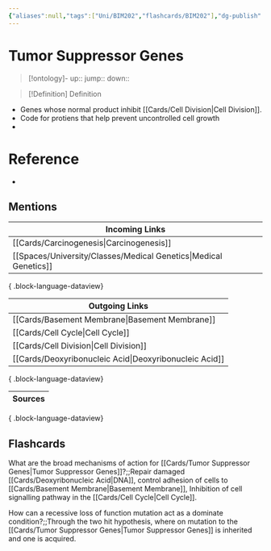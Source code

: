 ```yaml
---
{"aliases":null,"tags":["Uni/BIM202","flashcards/BIM202"],"dg-publish":true,"permalink":"/cards/tumor-suppressor-genes/","dgPassFrontmatter":true}
---
```


# Tumor Suppressor Genes

> [!ontology]-
> up:: 
> jump:: 
> down:: 

> [!Definition] Definition

- Genes whose normal product inhibit [[Cards/Cell Division\|Cell Division]].
- Code for protiens that help prevent uncontrolled cell growth
- 

# Reference

- 

## Mentions

| Incoming Links                                                      |
| ------------------------------------------------------------------- |
| [[Cards/Carcinogenesis\|Carcinogenesis]]                         |
| [[Spaces/University/Classes/Medical Genetics\|Medical Genetics]] |

{ .block-language-dataview}

| Outgoing Links                                            |
| --------------------------------------------------------- |
| [[Cards/Basement Membrane\|Basement Membrane]]         |
| [[Cards/Cell Cycle\|Cell Cycle]]                       |
| [[Cards/Cell Division\|Cell Division]]                 |
| [[Cards/Deoxyribonucleic Acid\|Deoxyribonucleic Acid]] |

{ .block-language-dataview}

| Sources |
| ------- |

{ .block-language-dataview}

## Flashcards

What are the broad mechanisms of action for [[Cards/Tumor Suppressor Genes\|Tumor Suppressor Genes]]?;;Repair damaged [[Cards/Deoxyribonucleic Acid\|DNA]], control adhesion of cells to [[Cards/Basement Membrane\|Basement Membrane]], Inhibition of cell signalling pathway in the [[Cards/Cell Cycle\|Cell Cycle]].
<!--SR:!2024-10-18,2,210-->

How can a recessive loss of function mutation act as a dominate condition?;;Through the two hit hypothesis, where on mutation to the [[Cards/Tumor Suppressor Genes\|Tumor Suppressor Genes]] is inherited and one is acquired.
<!--SR:!2024-10-17,1,208-->